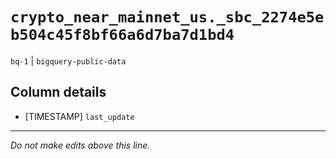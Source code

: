 # `crypto_near_mainnet_us._sbc_2274e5eb504c45f8bf66a6d7ba7d1bd4`
`bq-1` | `bigquery-public-data`

## Column details
* [TIMESTAMP] `last_update`

-------------------------------------------------------------------------------
*Do not make edits above this line.*
